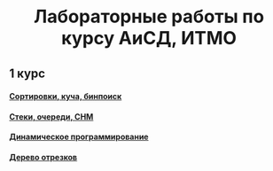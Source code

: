 <!-- {{#title ​Алгоритмы и структуры данных}} -->

<h1 align="center" hidden>Алгоритмы и структуры данных</h1>
<h3 align="center" style="font-size: 32px; margin-top: 21.44px;">Лабораторные работы по курсу АиСД, ИТМО</h3>

## 1 курс

#### [Сортировки, куча, бинпоиск](Sort,%20heap,%20binsearch)

#### [Стеки, очереди, СНМ](Stacks,%20queues,%20DSU)

#### [Динамическое программирование](Dynamic%20programming)

#### [Дерево отрезков](Segment%20tree)
